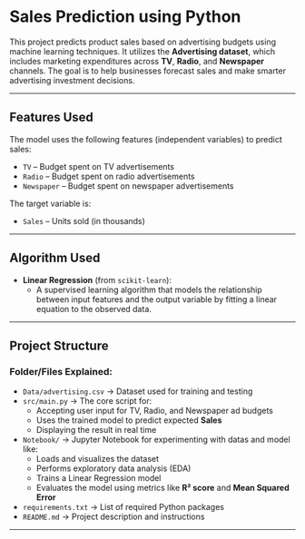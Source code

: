 # Sales Prediction using Python

This project predicts product sales based on advertising budgets using machine learning techniques. It utilizes the **Advertising dataset**, which includes marketing expenditures across **TV**, **Radio**, and **Newspaper** channels. The goal is to help businesses forecast sales and make smarter advertising investment decisions.

---

## Features Used

The model uses the following features (independent variables) to predict sales:

- `TV` – Budget spent on TV advertisements
- `Radio` – Budget spent on radio advertisements
- `Newspaper` – Budget spent on newspaper advertisements

The target variable is:

- `Sales` – Units sold (in thousands)

---

## Algorithm Used

- **Linear Regression** (from `scikit-learn`):
  - A supervised learning algorithm that models the relationship between input features and the output variable by fitting a linear equation to the observed data.

---

## Project Structure

### Folder/Files Explained:

- `Data/advertising.csv` → Dataset used for training and testing  
- `src/main.py` → The core script for:
  - Accepting user input for TV, Radio, and Newspaper ad budgets
  - Uses the trained model to predict expected **Sales**
  - Displaying the result in real time 
- `Notebook/` → Jupyter Notebook for experimenting with datas and model like:
  - Loads and visualizes the dataset
  - Performs exploratory data analysis (EDA)
  - Trains a Linear Regression model
  - Evaluates the model using metrics like **R² score** and **Mean Squared Error**  
- `requirements.txt` → List of required Python packages  
- `README.md` → Project description and instructions

---